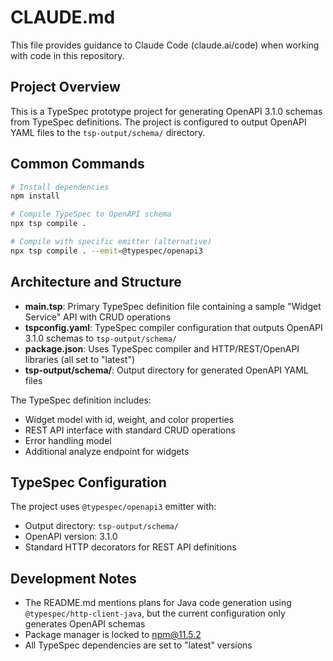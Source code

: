 # CLAUDE.md

This file provides guidance to Claude Code (claude.ai/code) when working with code in this repository.

## Project Overview

This is a TypeSpec prototype project for generating OpenAPI 3.1.0 schemas from TypeSpec definitions. The project is configured to output OpenAPI YAML files to the `tsp-output/schema/` directory.

## Common Commands

```bash
# Install dependencies
npm install

# Compile TypeSpec to OpenAPI schema
npx tsp compile .

# Compile with specific emitter (alternative)
npx tsp compile . --emit=@typespec/openapi3
```

## Architecture and Structure

- **main.tsp**: Primary TypeSpec definition file containing a sample "Widget Service" API with CRUD operations
- **tspconfig.yaml**: TypeSpec compiler configuration that outputs OpenAPI 3.1.0 schemas to `tsp-output/schema/`
- **package.json**: Uses TypeSpec compiler and HTTP/REST/OpenAPI libraries (all set to "latest")
- **tsp-output/schema/**: Output directory for generated OpenAPI YAML files

The TypeSpec definition includes:
- Widget model with id, weight, and color properties
- REST API interface with standard CRUD operations
- Error handling model
- Additional analyze endpoint for widgets

## TypeSpec Configuration

The project uses `@typespec/openapi3` emitter with:
- Output directory: `tsp-output/schema/`
- OpenAPI version: 3.1.0
- Standard HTTP decorators for REST API definitions

## Development Notes

- The README.md mentions plans for Java code generation using `@typespec/http-client-java`, but the current configuration only generates OpenAPI schemas
- Package manager is locked to npm@11.5.2
- All TypeSpec dependencies are set to "latest" versions